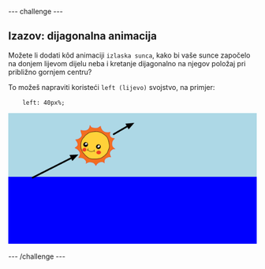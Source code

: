 --- challenge ---

## Izazov: dijagonalna animacija

Možete li dodati kôd animaciji `izlaska sunca`, kako bi vaše sunce započelo na donjem lijevom dijelu neba i kretanje dijagonalno na njegov položaj pri približno gornjem centru?

To možeš napraviti koristeći `left (lijevo)` svojstvo, na primjer:
```
    left: 40px%;
```    

![snimka zaslona](images/sunrise-left.png)

--- /challenge ---